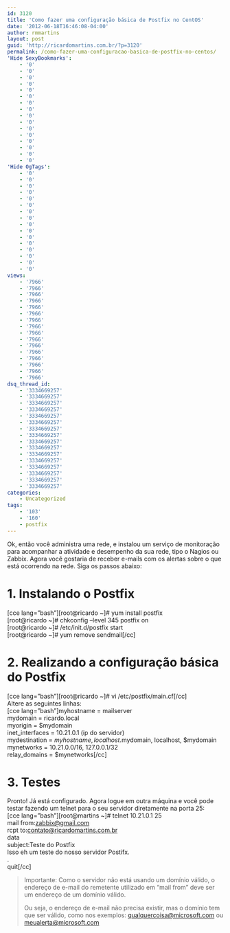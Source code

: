 ```yaml
---
id: 3120
title: 'Como fazer uma configuração básica de Postfix no CentOS'
date: '2012-06-18T16:46:08-04:00'
author: rmmartins
layout: post
guid: 'http://ricardomartins.com.br/?p=3120'
permalink: /como-fazer-uma-configuracao-basica-de-postfix-no-centos/
'Hide SexyBookmarks':
    - '0'
    - '0'
    - '0'
    - '0'
    - '0'
    - '0'
    - '0'
    - '0'
    - '0'
    - '0'
    - '0'
    - '0'
    - '0'
    - '0'
    - '0'
    - '0'
'Hide OgTags':
    - '0'
    - '0'
    - '0'
    - '0'
    - '0'
    - '0'
    - '0'
    - '0'
    - '0'
    - '0'
    - '0'
    - '0'
    - '0'
    - '0'
    - '0'
    - '0'
views:
    - '7966'
    - '7966'
    - '7966'
    - '7966'
    - '7966'
    - '7966'
    - '7966'
    - '7966'
    - '7966'
    - '7966'
    - '7966'
    - '7966'
    - '7966'
    - '7966'
    - '7966'
    - '7966'
dsq_thread_id:
    - '3334669257'
    - '3334669257'
    - '3334669257'
    - '3334669257'
    - '3334669257'
    - '3334669257'
    - '3334669257'
    - '3334669257'
    - '3334669257'
    - '3334669257'
    - '3334669257'
    - '3334669257'
    - '3334669257'
    - '3334669257'
    - '3334669257'
    - '3334669257'
categories:
    - Uncategorized
tags:
    - '103'
    - '160'
    - postfix
---
```


Ok, então você administra uma rede, e instalou um serviço de monitoração para acompanhar a atividade e desempenho da sua rede, tipo o Nagios ou Zabbix. Agora você gostaria de receber e-mails com os alertas sobre o que está ocorrendo na rede. Siga os passos abaixo:

# 1. Instalando o Postfix

\[cce lang=”bash”\]\[root@ricardo ~\]# yum install postfix  
\[root@ricardo ~\]# chkconfig –level 345 postfix on  
\[root@ricardo ~\]# /etc/init.d/postfix start  
\[root@ricardo ~\]# yum remove sendmail\[/cc\]

# 2. Realizando a configuração básica do Postfix

\[cce lang=”bash”\]\[root@ricardo ~\]# vi /etc/postfix/main.cf\[/cc\]  
Altere as seguintes linhas:  
\[cce lang=”bash”\]myhostname = mailserver  
mydomain = ricardo.local  
myorigin = $mydomain  
inet\_interfaces = 10.21.0.1 (ip do servidor)  
mydestination = $myhostname, localhost.$mydomain, localhost, $mydomain  
mynetworks = 10.21.0.0/16, 127.0.0.1/32  
relay\_domains = $mynetworks\[/cc\]

# 3. Testes

Pronto! Já está configurado. Agora logue em outra máquina e você pode testar fazendo um telnet para o seu servidor diretamente na porta 25:  
\[cce lang=”bash”\]\[root@martins ~\]# telnet 10.21.0.1 25  
mail from:zabbix@gmail.com  
rcpt to:contato@ricardomartins.com.br  
data  
subject:Teste do Postfix  
Isso eh um teste do nosso servidor Postifx.  
.  
quit\[/cc\]

> Importante: Como o servidor não está usando um domínio válido, o endereço de e-mail do remetente utilizado em “mail from” deve ser um endereço de um domínio válido.
> 
> Ou seja, o endereço de e-mail não precisa existir, mas o domínio tem que ser válido, como nos exemplos: qualquercoisa@microsoft.com ou meualerta@microsoft.com